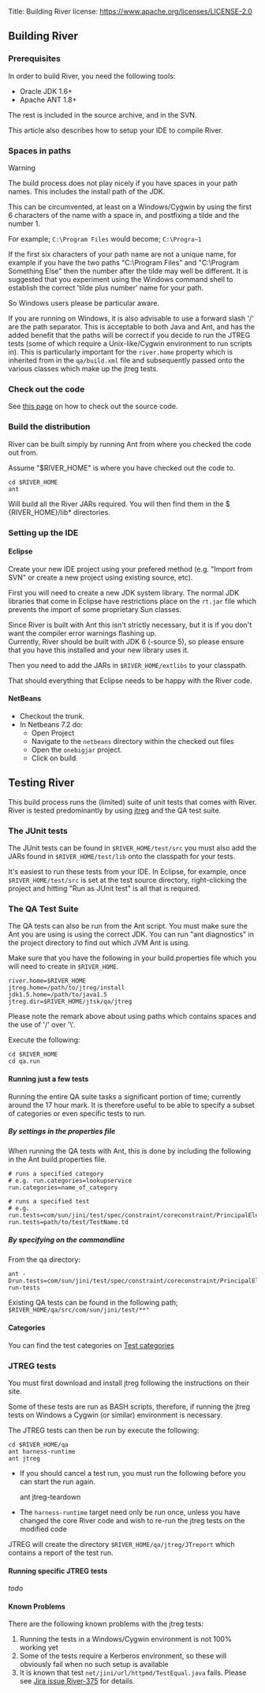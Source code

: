 Title: Building River
license: https://www.apache.org/licenses/LICENSE-2.0


## Building River

<div class="space-sm"></div>

### Prerequisites
In order to build River, you need the following tools:

  * Oracle JDK 1.6+
  * Apache ANT 1.8+

The rest is included in the source archive, and in the SVN.

This article also describes how to setup your IDE to compile River.

<div class="space-mn"></div>

### Spaces in paths
<span class="label label-warning">Warning</span>

The build process does not play nicely if you have spaces in your path names.  This includes the install path of the JDK.  

This can be circumvented, at least on a Windows/Cygwin by using the first 6 characters of the name with a space in, and postfixing a tilde and the number 1.

For example; `C:\Program Files` would become; `C:\Progra~1`

If the first six characters of your path name are not a unique name, for example if you have the two paths "C:\Program Files" and "C:\Program Something Else" then the number after the tilde may well be different.  It is suggested that you experiment using the Windows command shell to establish the correct 'tilde plus number' name for your path.

So Windows users please be particular aware.  

If you are running on Windows, it is also advisable to use a forward slash '/' are the path separator.  This is acceptable to both Java and Ant, and has the added benefit that the paths will be correct if you decide to run the JTREG tests (some of which require a Unix-like/Cygwin environment to run scripts in).  This is particularly important for the `river.home` property which is inherited from in the `qa/build.xml` file and subsequently passed onto the various classes which make up the jtreg tests.


<div class="space-mn"></div>

### Check out the code

See [this page](source-code.html) on how to check out the source code.

<div class="space-mn"></div>

### Build the distribution

River can be built simply by running Ant from where you checked the code out from.

Assume "$RIVER_HOME" is where you have checked out the code to.

    cd $RIVER_HOME
    ant

Will build all the River JARs required.  You will then find them in the $  {RIVER_HOME}/lib* directories.

<div class="space-mn"></div>

### Setting up the IDE

<div class="space-mn"></div>

#### Eclipse

Create your new IDE project using your prefered method (e.g. "Import from SVN" or create a new project using existing source, etc).  

First you will need to create a new JDK system library.  The normal JDK libraries that come in Eclipse have restrictions place on the `rt.jar` file which prevents the import of some proprietary Sun classes.  

Since River is built with Ant this isn't strictly necessary, but it is if you don't want the compiler error warnings flashing up.  
Currently, River should be built with JDK 6 (-source 5), so please ensure that you have this installed and your new library uses it.

Then you need to add the JARs in `$RIVER_HOME/extlibs` to your classpath.  

That should everything that Eclipse needs to be happy with the River code.

<div class="space-mn"></div>

#### NetBeans
  * Checkout the trunk.
  * In Netbeans 7.2 do: 
     * Open Project 
     * Navigate to the `netbeans` directory within the checked out files 
     * Open the `onebigjar` project.
     * Click on build.


<div class="space-lg"></div>

## Testing River

This build process runs the (limited) suite of unit tests that comes with River.  River is tested predominantly by using [jtreg](http://openjdk.java.net/jtreg/) and the QA test suite.

<div class="space-mn"></div>

### The JUnit tests

The JUnit tests can be found in `$RIVER_HOME/test/src` you must also add the JARs found in `$RIVER_HOME/test/lib` onto the classpath for your tests.

It's easiest to run these tests from your IDE.  In Eclipse, for example, once `$RIVER_HOME/test/src` is set at the test source directory, right-clicking the project and hitting "Run as JUnit test" is all that is required.

<div class="space-mn"></div>

### The QA Test Suite
The QA tests can also be run from the Ant script.  You must make sure the Ant you are using is using the correct JDK.  You can run "ant diagnostics" in the project directory to find out which JVM Ant is using.

Make sure that you have the following in your build.properties file which you will need to create in `$RIVER_HOME`.

    river.home=$RIVER_HOME
    jtreg.home=/path/to/jtreg/install
    jdk1.5.home=/path/to/java1.5 
    jtreg.dir=$RIVER_HOME/jtsk/qa/jtreg

<div class="alert alert-info">
Please note the remark above about using paths which contains spaces and the use of '/' over '\'.
</div>

Execute the following:

    cd $RIVER_HOME
    cd qa.run

<div class="space-mn"></div>

#### Running just a few tests
Running the entire QA suite tasks a significant portion of time; currently around the 17 hour mark.  It is therefore useful to be able to specify a subset of categories or even specific tests to run. 

<div class="space-mn"></div>

##### By settings in the properties file
When running the QA tests with Ant, this is done by including the following in the Ant build.properties file.

    # runs a specified category
    # e.g. run.categories=lookupservice
    run.categories=name_of_category

    # runs a specified test
    # e.g. run.tests=com/sun/jini/test/spec/constraint/coreconstraint/PrincipalElementsTest.td
    run.tests=path/to/test/TestName.td

<div class="space-mn"></div>

##### By specifying on the commandline
From the qa directory:
    
    ant -Drun.tests=com/sun/jini/test/spec/constraint/coreconstraint/PrincipalElementsTest.td run-tests

Existing QA tests can be found in the following path; `$RIVER_HOME/qa/src/com/sun/jini/test/**"`

<div class="space-mn"></div>

#### Categories
You can find the test categories on [Test categories](testing-categories.html)

<div class="space-mn"></div>

### JTREG tests

You must first download and install jtreg following the instructions on their site.

Some of these tests are run as BASH scripts, therefore, if running the jtreg tests on Windows a Cygwin (or similar) environment is necessary.

The JTREG tests can then be run by execute the following:

    cd $RIVER_HOME/qa
    ant harness-runtime
    ant jtreg

  - If you should cancel a test run, you must run the following before you can start the run again.

    ant jtreg-teardown

  - The `harness-runtime` target need only be run once, unless you have changed the core River code and wish to re-run the jtreg tests on the modified code

JTREG will create the directory `$RIVER_HOME/qa/jtreg/JTreport` which contains a report of the test run.

<div class="space-mn"></div>

#### Running specific JTREG tests

_todo_

<div class="space-mn"></div>

#### Known Problems
There are the following known problems with the jtreg tests:

 1. Running the tests in a Windows/Cygwin environment is not 100% working yet
 1. Some of the tests require a Kerberos environment, so these will obviously fail when no such setup is available
 1. It is known that test `net/jini/url/httpmd/TestEqual.java` fails.  Please see [Jira issue River-375](https://issues.apache.org/jira/browse/RIVER-375) for details.
